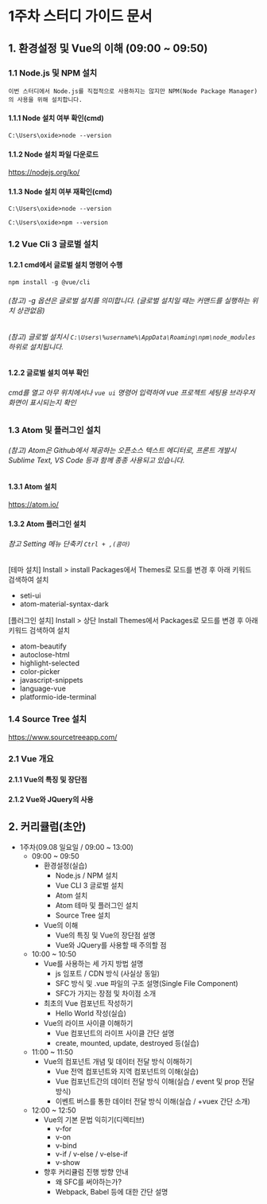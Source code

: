 1주차 스터디 가이드 문서
======================

## 1. 환경설정 및 Vue의 이해 (09:00 ~ 09:50)
### 1.1 Node.js 및 NPM 설치
```이번 스터디에서 Node.js를 직접적으로 사용하지는 않지만 NPM(Node Package Manager)의 사용을 위해 설치합니다.```
#### 1.1.1 Node 설치 여부 확인(cmd)
```C:\Users\oxide>node --version```
     
#### 1.1.2 Node 설치 파일 다운로드 
https://nodejs.org/ko/

#### 1.1.3 Node 설치 여부 재확인(cmd)
```C:\Users\oxide>node --version```

```C:\Users\oxide>npm --version```


### 1.2 Vue Cli 3 글로벌 설치

#### 1.2.1 cmd에서 글로벌 설치 명령어 수행
```npm install -g @vue/cli```
###### (참고) -g 옵션은 글로벌 설치를 의미합니다. (글로벌 설치일 때는 커맨드를 실행하는 위치 상관없음)
###### (참고) 글로벌 설치시 `C:\Users\%username%\AppData\Roaming\npm\node_modules` 하위로 설치됩니다. 

#### 1.2.2 글로벌 설치 여부 확인

###### cmd를 열고 아무 위치에서나 `vue ui` 명령어 입력하여 vue 프로젝트 세팅용 브라우저 화면이 표시되는지 확인


### 1.3 Atom 및 플러그인 설치
###### (참고) Atom은 Github에서 제공하는 오픈소스 텍스트 에디터로, 프론트 개발시 Sublime Text, VS Code 등과 함께 종종 사용되고 있습니다.

#### 1.3.1 Atom 설치
https://atom.io/

#### 1.3.2 Atom 플러그인 설치
###### 참고 Setting 메뉴 단축키 `Ctrl + ,(콤마)`

[테마 설치] Install > install Packages에서 Themes로 모드를 변경 후 아래 키워드 검색하여 설치
  * seti-ui
  * atom-material-syntax-dark
  
[플러그인 설치] Install > 상단 Install Themes에서 Packages로 모드를 변경 후 아래 키워드 검색하여 설치
  * atom-beautify
  * autoclose-html
  * highlight-selected
  * color-picker
  * javascript-snippets
  * language-vue
  * platformio-ide-terminal
  
### 1.4 Source Tree 설치
https://www.sourcetreeapp.com/

### 2.1 Vue 개요
#### 2.1.1 Vue의 특징 및 장단점
#### 2.1.2 Vue와 JQuery의 사용

## 2. 커리큘럼(초안)
  * 1주차(09.08 일요일 / 09:00 ~ 13:00)
     - 09:00 ~ 09:50
        - 환경설정(실습)
            * Node.js / NPM 설치
            * Vue CLI 3 글로벌 설치
            * Atom 설치
            * Atom 테마 및 플러그인 설치
            * Source Tree 설치
        - Vue의 이해
            * Vue의 특징 및 Vue의 장단점 설명
            * Vue와 JQuery를 사용할 때 주의할 점
     - 10:00 ~ 10:50
        - Vue를 사용하는 세 가지 방법 설명
            * js 임포트 / CDN 방식 (사실상 동일)
            * SFC 방식 및 .vue 파일의 구조 설명(Single File Component)
            * SFC가 가지는 장점 및 차이점 소개
        - 최초의 Vue 컴포넌트 작성하기
            * Hello World 작성(실습)
        - Vue의 라이프 사이클 이해하기
            * Vue 컴포넌트의 라이프 사이클 간단 설명
            * create, mounted, update, destroyed 등(실습)
     - 11:00 ~ 11:50
        - Vue의 컴포넌트 개념 및 데이터 전달 방식 이해하기
            * Vue 전역 컴포넌트와 지역 컴포넌트의 이해(실습)
            * Vue 컴포넌트간의 데이터 전달 방식 이해(실습 / event 및 prop 전달 방식)
            * 이벤트 버스를 통한 데이터 전달 방식 이해(실습 / +vuex 간단 소개)
     - 12:00 ~ 12:50
        - Vue의 기본 문법 익히기(디렉티브)
            * v-for
            * v-on
            * v-bind
            * v-if / v-else / v-else-if
            * v-show
        - 향후 커리큘럼 진행 방향 안내
            * 왜 SFC를 써야하는가?
            * Webpack, Babel 등에 대한 간단 설명
